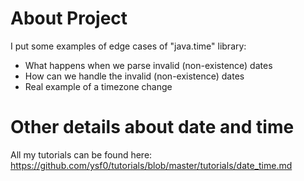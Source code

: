 # About Project
I put some examples of edge cases of "java.time" library:
- What happens when we parse invalid (non-existence) dates
- How can we handle the invalid (non-existence) dates
- Real example of a timezone change

# Other details about date and time
All my tutorials can be found here: https://github.com/ysf0/tutorials/blob/master/tutorials/date_time.md
